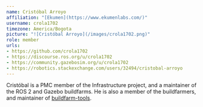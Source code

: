 ```yaml
---
name: Cristóbal Arroyo
affiliation: "[Ekumen](https://www.ekumenlabs.com/)"
username: crola1702
timezone: America/Bogota
picture: "![Cristóbal Arroyo](/images/crola1702.png)"
role: member
urls:
- https://github.com/crola1702
- https://discourse.ros.org/u/crola1702
- https://community.gazebosim.org/u/crola1702
- https://robotics.stackexchange.com/users/32494/cristobal-arroyo
---
```

Cristóbal is a PMC member of the Infrastructure project, and a maintainer of the ROS 2 and Gazebo buildfarms.
He is also a member of the buildfarmers, and maintainer of [buildfarm-tools](https://github.com/osrf/buildfarm-tools).
